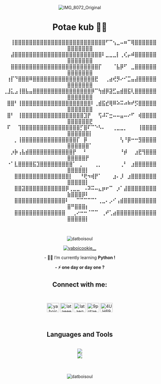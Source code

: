 <div align="center">
  
  ![IMG_8072_Original](https://cdn.discordapp.com/attachments/930827858392281121/1189574585973215323/IMG_0289.jpg?ex=659ea8aa&is=658c33aa&hm=ccb5ef933d77daf509bb0ea3355c5a5177c37d7fdcdfc49458e4ba5837387336&)
</div>
<h1 align="center">Potae kub 🥷🏿</h1>

<h3 align="center">⠀⠀⢸⣿⣿⣿⣿⣿⣿⣿⣿⣿⣿⣿⣿⣿⣿⣿⣿⣿⣿⣿⣿⣿⣿⣿⣿⣿⠋⠉⢢⣀⠤⠶⠉⢿⣿⣿⣿⣿⣿⣿⣿⣿⣿⣿⣿⣿⣿
⠀⠀⣼⣿⣿⣿⣿⣿⣿⣿⣿⣿⣿⣿⣿⣿⣿⣿⣿⣿⣿⣿⣿⣿⣿⣿⣿⠇⣀⣀⣀⡇⢀⢎⡤⠾⣿⣿⣿⣿⣿⣿⣿⣿⣿⣿⣿⣿⣿
⠀⠀⣿⣿⣿⣿⣿⣿⣿⣿⣿⣿⣿⣿⣿⣿⣿⣿⣿⣿⣿⣿⣿⣿⣿⣿⡏⠀⠀⠀⠈⣧⡿⠋⠀⣀⣿⣿⣿⣿⣿⣿⣿⣿⣿⣿⣿⣿⣿
⠀⢰⡏⠙⣿⣿⣿⠿⣿⣿⣿⣿⣿⣿⣿⣿⣿⣿⣿⣿⣿⣿⣿⣿⣿⣟⠀⠀⢀⣴⢞⡻⠔⠊⣉⣤⣼⣿⣿⣿⣿⣿⣿⣿⣿⣿⣿⣿⣿
⢀⣸⣅⣠⢸⣿⣧⣤⣿⣿⣿⣿⣿⣿⣿⣿⣿⣿⣿⣿⣿⣿⣿⣿⡿⠉⢳⣾⡿⣽⣋⣤⣾⣿⣯⢇⣿⣿⣿⣿⣿⣿⣿⣿⣿⣿⣿⣿⣿
⠀⣿⣿⠃⢸⣿⣿⣿⣿⣿⣿⣿⣿⣿⣿⣿⣿⣿⣿⣿⣿⣿⣿⣿⠇⢀⣾⣯⣞⢿⠿⠵⠭⠴⠷⠞⡫⣿⣿⣿⣿⣿⣿⣿⣿⣿⣿⣿⣿
⠀⣿⠃⠀⢸⣿⣿⣿⣿⣿⣿⣿⣿⣿⣿⣿⣿⣿⣿⣿⣿⣿⣹⡟⠀⠀⢫⠼⠍⣒⠤⠤⣤⠤⠔⠋⠀⢾⣿⣿⣿⣿⣿⣿⣿⣿⣿⣿⣟
⠀⠏⠀⠀⢹⣿⣿⣿⣿⣿⣿⣿⣿⣿⣿⣿⣿⣿⣿⣿⣿⡋⣿⠏⠉⠑⠣⠄⠀⠀⢀⣀⣀⡀⠀⠀⠀⢸⣿⣿⣿⣿⣿⣿⣿⣿⣿⣿⡇
⠀⠀⠀⡀⢸⣿⣿⣿⣿⣿⣿⣿⣿⣿⣿⣿⣿⣿⣿⣿⡏⠀⡿⠀⠀⠀⠀⠀⠀⠀⠀⠀⢣⠘⡿⠒⠒⣻⣿⣿⣿⣿⣿⣿⣿⣿⣿⣿⠁
⠀⠀⡰⡷⢠⣧⣾⣿⣿⣿⣿⣿⣿⣿⣿⣿⣿⣿⣿⡟⠀⠀⠃⠀⠀⠀⠀⠀⠀⠀⠀⠀⠘⡾⠀⠀⣰⣟⢻⣿⣿⣿⣿⣿⣿⣿⣿⡟⠀
⠀⠐⠁⣇⣿⣿⣿⣿⣯⣹⣿⣿⣿⣿⣿⣿⣿⣿⣿⠁⠀⡀⠀⠀⠀⢀⡀⠀⠀⠀⠀⠀⢀⠃⠀⣰⣿⣿⣿⣿⣿⣿⣿⣿⣿⣿⣿⡇⠀
⠀⠀⠀⣿⣿⣿⣿⣿⣿⣿⣿⣿⣿⣿⣿⣿⣿⣿⡇⠀⠀⠘⢟⠲⢾⡟⠁⠀⠀⠀⣰⠄⡸⠀⣰⣿⣿⣿⣿⣿⣿⣿⣿⣿⣿⣿⣿⡇⠀
⠀⠀⠀⣿⣿⣽⣿⣿⣿⣿⣿⣿⣿⣿⣿⣿⣿⡿⢀⣀⣀⠀⠠⠽⠭⠤⣄⡶⠖⠉⠀⡰⠁⣼⣿⣿⣿⣿⣿⣿⣿⣿⣷⣿⣿⣿⡿⠇⠀
⠀⠀⠀⣿⣿⣿⣿⣿⣿⣿⣿⣿⣿⣿⣿⣿⣿⠇⠀⠀⠉⠉⠉⠉⠉⠁⢀⣀⠄⡠⠊⢠⣾⣿⣿⣿⣿⣿⣿⣿⣿⣿⣿⠛⣿⣿⣿⡆⠀
⠀⠀⠀⣿⣿⣿⣿⣿⣿⣿⣿⣿⣿⣿⣿⣿⣿⠀⠀⢀⠔⠒⠒⠈⠉⠉⠀⢀⠞⢁⣴⣿⣿⣿⣿⣿⣿⣿⣿⣿⣿⣿⣿⣿⣿⣿⣿⡇⠀</h3>
<br/>
<p align="center"> <img src="https://komarev.com/ghpvc/?username=datboisoul&label=Profile%20views&color=000000&style=flat" alt="datboisoul" /> </p>

<p align="center"> <a href="https://twitter.com/yaboicookie__" target="blank"><img src="https://img.shields.io/twitter/follow/yaboicookie__?logo=twitter&style=for-the-badge" alt="yaboicookie__" /></a> </p>

<p align="center"> - 👨‍💻 I’m currently learning <b>Python !</b></p>

<p align="center"><b>- ⚡ one day or day one ?</b></p>

<h2 align="center">Connect with me:</h2>
<br/>
<p align="center">
<a href="https://twitter.com/yaboicookie__" target="blank"><img align="center" src="https://raw.githubusercontent.com/rahuldkjain/github-profile-readme-generator/master/src/images/icons/Social/twitter.svg" alt="yaboicookie__" height="30" width="40" /></a>
<a href="https://fb.com/lataeeex" target="blank"><img align="center" src="https://raw.githubusercontent.com/rahuldkjain/github-profile-readme-generator/master/src/images/icons/Social/facebook.svg" alt="lataeeex" height="30" width="40" /></a>
<a href="https://instagram.com/lataeq" target="blank"><img align="center" src="https://raw.githubusercontent.com/rahuldkjain/github-profile-readme-generator/master/src/images/icons/Social/instagram.svg" alt="lataeq" height="30" width="40" /></a>
<a href="https://www.hackerrank.com/9potae_work" target="blank"><img align="center" src="https://raw.githubusercontent.com/rahuldkjain/github-profile-readme-generator/master/src/images/icons/Social/hackerrank.svg" alt="9potae_work" height="30" width="40" /></a>
<a href="https://discord.gg/4UH69W3u3H" target="blank"><img align="center" src="https://raw.githubusercontent.com/rahuldkjain/github-profile-readme-generator/master/src/images/icons/Social/discord.svg" alt="4UH69W3u3H" height="30" width="40" /></a>
</p>

<br/>

<h2 align="center"> Languages and Tools </h2>
<br/>
<div align="center">
  <img src="https://skillicons.dev/icons?i=linux,bash,py,css,html,docker,flask,github,gitlab" /><br>
  <img src="https://skillicons.dev/icons?i=postman,powershell,vim,vscode,twitter,instagram" />
</div>
<br/>
<br/>
<br/>
<div align="center">
  <img align="center" src="https://github-readme-stats.vercel.app/api/top-langs?username=datboisoul&show_icons=true&theme=dark&locale=en&layout=compact" alt="datboisoul" />
</div>


